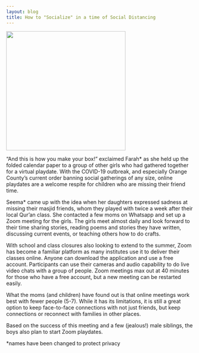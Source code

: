 ```yaml
---
layout: blog
title: How to "Socialize" in a time of Social Distancing
---
```

<img src="https://user-images.githubusercontent.com/7043355/77243416-fd902380-6bc6-11ea-8846-c1f9ac559b53.png" width="320px" />
 
“And this is how you make your box!” exclaimed Farah* as she held up the folded calendar paper to a group of other girls who had gathered together for a virtual playdate. With the COVID-19 outbreak, and especially Orange County’s current order banning social gatherings of any size, online playdates are a welcome respite for children who are missing their friend time. 
 
Seema* came up with the idea when her daughters expressed sadness at missing their masjid friends, whom they played with twice a week after their local Qur’an class. She contacted a few moms on Whatsapp and set up a Zoom meeting for the girls. The girls meet almost daily and look forward to their time sharing stories, reading poems and stories they have written, discussing current events, or teaching others how to do crafts. 
 
With school and class closures also looking to extend to the summer, Zoom has become a familiar platform as many institutes use it to deliver their classes online. Anyone can download the application and use a free account. Participants can use their cameras and audio capability to do live video chats with a group of people. Zoom meetings max out at 40 minutes for those who have a free account, but a new meeting can be restarted easily. 
 
What the moms (and children) have found out is that online meetings work best with fewer people (5-7). While it has its limitations, it is still a great option to keep face-to-face connections with not just friends, but keep connections or reconnect with families in other places. 
 
Based on the success of this meeting and a few (jealous!) male siblings, the boys also plan to start Zoom playdates. 

*names have been changed to protect privacy
